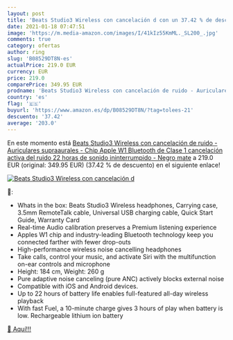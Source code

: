 ```yaml
---
layout: post
title: 'Beats Studio3 Wireless con cancelación d con un 37.42 % de descuento'
date: 2021-01-18 07:47:51
image: 'https://m.media-amazon.com/images/I/41kIz55KmML._SL200_.jpg'
comments: true
category: ofertas
author: ring
slug: 'B08529DT8N-es'
actualPrice: 219.0 EUR
currency: EUR
price: 219.0
comparePrice: 349.95 EUR
prodname: 'Beats Studio3 Wireless con cancelación de ruido - Auriculares supraaurales - Chip Apple W1  Bluetooth de Clase 1  cancelación activa del ruido  22 horas de sonido ininterrumpido - Negro mate'
country: 'es'
flag: '🇪🇸'
buyurl: 'https://www.amazon.es/dp/B08529DT8N/?tag=tolees-21'
descuento: '37.42'
average: '203.0'
---
```


En este momento está [Beats Studio3 Wireless con cancelación de ruido - Auriculares supraaurales - Chip Apple W1  Bluetooth de Clase 1  cancelación activa del ruido  22 horas de sonido ininterrumpido - Negro mate](https://www.amazon.es/dp/B08529DT8N/?tag=tolees-21) a 219.0 EUR (original: 349.95 EUR) (37.42 %  de descuento) en el siguiente enlace!

[![Beats Studio3 Wireless con cancelación d](https://m.media-amazon.com/images/I/41kIz55KmML._SL200_.jpg)](https://www.amazon.es/dp/B08529DT8N/?tag=tolees-21)

🔎:

- Whats in the box: Beats Studio3 Wireless headphones, Carrying case, 3.5mm RemoteTalk cable, Universal USB charging cable, Quick Start Guide, Warranty Card
- Real-time Audio calibration preserves a Premium listening experience
- Apples W1 chip and industry-leading Bluetooth technology keep you connected farther with fewer drop-outs
- High-performance wireless noise cancelling headphones
- Take calls, control your music, and activate Siri with the multifunction on-ear controls and microphone
- Height: 184 cm, Weight: 260 g
- Pure adaptive noise canceling (pure ANC) actively blocks external noise
- Compatible with iOS and Android devices.
- Up to 22 hours of battery life enables full-featured all-day wireless playback
- With fast Fuel, a 10-minute charge gives 3 hours of play when battery is low. Rechargeable lithium ion battery

[🛒 Aquí!!!](https://www.amazon.es/dp/B08529DT8N/?tag=tolees-21)

